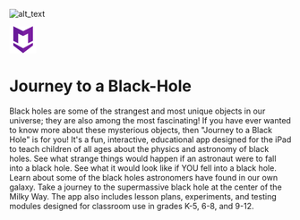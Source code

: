 ![alt_text](hhttps://github.com/Sdraugel/Journey-to-a-Black-Hole/blob/master/app_icon5.jpg "AppLogo")

![alt text](https://github.com/adam-p/markdown-here/raw/master/src/common/images/icon48.png "Logo Title Text 1")

# Journey to a Black-Hole
Black holes are some of the strangest and most unique objects in our universe; they are also among the most fascinating! If you have ever wanted to know more about these mysterious objects, then "Journey to a Black Hole" is for you! It's a fun, interactive, educational app designed for the iPad to teach children of all ages about the physics and astronomy of black holes. See what strange things would happen if an astronaut were to fall into a black hole. See what it would look like if YOU fell into a black hole. Learn about some of the black holes astronomers have found in our own galaxy. Take a journey to the supermassive black hole at the center of the Milky Way. The app also includes lesson plans, experiments, and testing modules designed for classroom use in grades K-5, 6-8, and 9-12.
